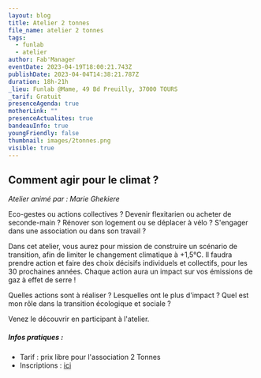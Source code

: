 ```yaml
---
layout: blog
title: Atelier 2 tonnes
file_name: atelier 2 tonnes
tags:
  - funlab
  - atelier
author: Fab'Manager
eventDate: 2023-04-19T18:00:21.743Z
publishDate: 2023-04-04T14:38:21.787Z
duration: 18h-21h
_lieu: Funlab @Mame, 49 Bd Preuilly, 37000 TOURS
_tarif: Gratuit
presenceAgenda: true
motherLink: ""
presenceActualites: true
bandeauInfo: true
youngFriendly: false
thumbnail: images/2tonnes.png
visible: true
---
```

## Comment agir pour le climat ?

*Atelier animé par : Marie Ghekiere*

Eco-gestes ou actions collectives ? Devenir flexitarien ou acheter de seconde-main ? Rénover son logement ou se déplacer à vélo ? S'engager dans une association ou dans son travail ?

Dans cet atelier, vous aurez pour mission de construire un scénario de transition, afin de limiter le changement climatique à +1,5°C. Il faudra prendre action et faire des choix décisifs individuels et collectifs, pour les 30 prochaines années. Chaque action aura un impact sur vos émissions de gaz à effet de serre !

Quelles actions sont à réaliser ? Lesquelles ont le plus d'impact ? Quel est mon rôle dans la transition écologique et sociale ?

Venez le découvrir en participant à l'atelier.

##### Infos pratiques : 
* Tarif : prix libre pour l'association 2 Tonnes
* Inscriptions : [ici](https://www.eventbrite.fr/e/billets-2tonnes-atelier-a-tours-37000-609348005287)